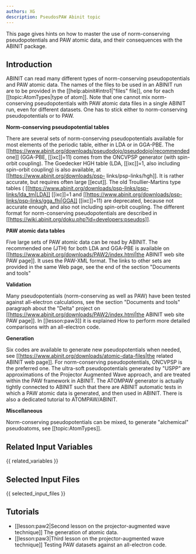 ```yaml
---
authors: XG
description: PseudosPAW Abinit topic
---
```

<!--
This file is automatically generated by mksite.py. All changes will be lost.
Change the input yaml files or the python code
-->

This page gives hints on how to master the use of norm-conserving pseudopotentials and PAW atomic data, and
their consequences with the ABINIT package.

## Introduction

ABINIT can read many different types of norm-conserving pseudopotentials and
PAW atomic data. The names of the files to be used in an ABINIT run are to be
provided in the [[help:abinit#intro1|"files" file]], one for each
[[topic:AtomTypes|type of atom]]. Note that one cannot mix norm-conserving
pseudopotentials with PAW atomic data files in a single ABINIT run, even for
different datasets. One has to stick either to norm-conserving
pseudopotentials or to PAW.

**Norm-conserving pseudopotential tables**

There are several sets of norm-conserving pseudopotentials available for most
elements of the periodic table, either in LDA or in GGA-PBE. The
[[https://www.abinit.org/downloads/pseudodojo/pseudodojo|recommended one]]
(GGA-PBE, [[ixc]]=11) comes from the ONCVPSP generator (with spin-orbit
coupling). The Goedecker HGH table (LDA, [[ixc]]=1, also including spin-orbit
coupling) is also available, at [[https://www.abinit.org/downloads/psp-
links/psp-links/hgh]]. It is rather accurate, but requires often large
[[ecut]]. The old Troullier-Martins type tables (
[[https://www.abinit.org/downloads/psp-links/psp-links/lda_tm|LDA]] [[ixc]]=1
and [[https://www.abinit.org/downloads/psp-links/psp-links/gga_fhi|GGA]]
[[ixc]]=11) are deprecated, because not accurate enough, and also not
including spin-orbit coupling. The different format for norm-conserving
pseudopotentials are described in
[[https://wiki.abinit.org/doku.php?id=developers:pseudos]].

**PAW atomic data tables**

Five large sets of PAW atomic data can be read by ABINIT. The recommended one
(JTH) for both LDA and GGA-PBE is available on
[[https://www.abinit.org/downloads/PAW2/index.html|the ABINIT web site PAW
page]]. It uses the PAW-XML format. The links to other sets are provided in
the same Web page, see the end of the section "Documents and tools"

**Validation**

Many pseudopotentials (norm-conserving as well as PAW) have been tested
against all-electron calculations, see the section "Documents and tools"
paragraph about the "Delta" project on
[[https://www.abinit.org/downloads/PAW2/index.html|the ABINIT web site PAW
page]]. In [[lesson:paw3]] it is explained How to perform more detailed
comparisons with an all-electron code.

**Generation**

Six codes are available to generate new pseudopotentials when needed, see
[[https://www.abinit.org/downloads/atomic-data-files|the related ABINIT web
page]]. For norm-conserving pseudopotentials, ONCVPSP is the preferred one.
The ultra-soft pseudopotentials generated by "USPP" are approximations of the
Projector Augmented Wave approach, and are treated within the PAW framework in
ABINIT. The ATOMPAW generator is actually tightly connected to ABINIT such
that there are ABINIT automatic tests in which a PAW atomic data is generated,
and then used in ABINIT. There is also a dedicated tutorial to ATOMPAW/ABINIT.

**Miscellaneous**

Norm-conserving pseudopotentials can be mixed, to generate "alchemical"
pseudoatoms, see [[topic:AtomTypes]].



## Related Input Variables

{{ related_variables }}

## Selected Input Files

{{ selected_input_files }}

## Tutorials

* [[lesson:paw2|Second lesson on the projector-augmented wave technique]] The generation of atomic data. 
* [[lesson:paw3|Third lesson on the projector-augmented wave technique]] Testing PAW datasets against an all-electron code.

